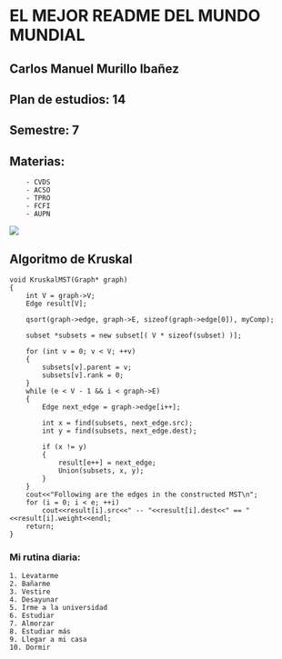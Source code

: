 # EL MEJOR README DEL MUNDO MUNDIAL

## Carlos Manuel Murillo Ibañez

## Plan de estudios: 14

## Semestre: 7

## Materias:
```
    - CVDS
    - ACSO
    - TPRO
    - FCFI
    - AUPN
```

![](https://i.pinimg.com/474x/d8/d2/74/d8d274bf1c74ff58d7bdef8aa69ac363--oakland-raiders-fake-quotes.jpg)

## Algoritmo de Kruskal
```
void KruskalMST(Graph* graph)  
{  
    int V = graph->V;  
    Edge result[V];
  
    qsort(graph->edge, graph->E, sizeof(graph->edge[0]), myComp);  
  
    subset *subsets = new subset[( V * sizeof(subset) )];  
  
    for (int v = 0; v < V; ++v)  
    {  
        subsets[v].parent = v;  
        subsets[v].rank = 0;  
    }  
    while (e < V - 1 && i < graph->E)  
    {  
        Edge next_edge = graph->edge[i++];  
  
        int x = find(subsets, next_edge.src);  
        int y = find(subsets, next_edge.dest);  
  
        if (x != y)  
        {  
            result[e++] = next_edge;  
            Union(subsets, x, y);  
        }  
    }  
    cout<<"Following are the edges in the constructed MST\n";  
    for (i = 0; i < e; ++i)  
        cout<<result[i].src<<" -- "<<result[i].dest<<" == "<<result[i].weight<<endl;  
    return;  
}  
```
### Mi rutina diaria:
	1. Levatarme
	2. Bañarme
	3. Vestire
	4. Desayunar
	5. Irme a la universidad
	6. Estudiar
	7. Almorzar
	8. Estudiar más
	9. Llegar a mi casa
	10. Dormir


